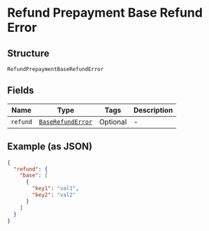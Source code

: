 
# Refund Prepayment Base Refund Error

## Structure

`RefundPrepaymentBaseRefundError`

## Fields

| Name | Type | Tags | Description |
|  --- | --- | --- | --- |
| `refund` | [`BaseRefundError`](../../doc/models/base-refund-error.md) | Optional | - |

## Example (as JSON)

```json
{
  "refund": {
    "base": [
      {
        "key1": "val1",
        "key2": "val2"
      }
    ]
  }
}
```

